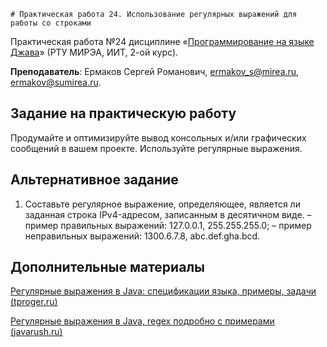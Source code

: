     # Практическая работа 24. Использование регулярных выражений для работы со строками
Практическая работа №24 дисциплине «[Программирование на языке Джава](https://online-edu.mirea.ru/course/view.php?id=4053)» (РТУ МИРЭА, ИИТ, 2-ой курс).

**Преподаватель**: Ермаков Сергей Романович, ermakov_s@mirea.ru, ermakov@sumirea.ru.

## Задание на практическую работу

Продумайте и оптимизируйте вывод консольных и/или графических сообщений в вашем проекте. Используйте регулярные выражения.

## Альтернативное задание

1. Составьте регулярное выражение, определяющее, является ли заданная строка IPv4-адресом, записанным в десятичном виде.
    – пример правильных выражений: 127.0.0.1, 255.255.255.0;
    – пример неправильных выражений: 1300.6.7.8, abc.def.gha.bcd.

## Дополнительные материалы

[Регулярные выражения в Java: спецификации языка, примеры, задачи (tproger.ru)](https://tproger.ru/articles/java-regex-ispolzovanie-reguljarnyh-vyrazhenij-na-praktike/)

[Регулярные выражения в Java, regex подробно с примерами (javarush.ru)](https://javarush.ru/groups/posts/regulyarnye-vyrazheniya-v-java)

